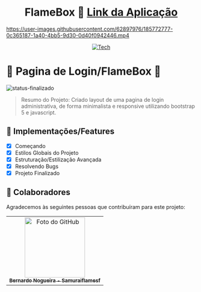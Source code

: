 <div align="center">
  
# FlameBox 📁 <a href="https://loginadminflamebox.netlify.app">Link da Aplicação</a>

</div>

https://user-images.githubusercontent.com/62897976/185772777-0c365187-1a40-4bb5-9d30-0d40f0942446.mp4

<div align="center">
  
[![Tech](https://skillicons.dev/icons?i=bootstrap,js)](https://skillicons.dev)

</div>

# 📄 Pagina de Login/FlameBox 📁 
![status-finalizado](https://user-images.githubusercontent.com/62897976/185768561-589083e1-f18f-480b-9709-0ca24acf9c6d.svg)

> Resumo do Projeto: Criado layout de uma pagina de login administrativa, de forma minimalista e responsive utilizando bootstrap 5 e javascript.

## 🎯 Implementações/Features

- [x] Começando
- [x] Estilos Globais do Projeto
- [x] Estruturação/Estilização Avançada
- [x] Resolvendo Bugs
- [x] Projeto Finalizado

## 🤝 Colaboradores

Agradecemos às seguintes pessoas que contribuíram para este projeto:

<table>
  <tr>
    <td align="center">
      <a href="#">
        <img src="https://avatars.githubusercontent.com/u/62897976?s=400&u=afa8e717adda64a162c125cbbbcdfa187b86348a&v=4" width="160px;" alt="Foto do GitHub"/><br>
          <sub>
          <b>
          Bernardo Nogueira - Samuraiflamesf
          </b>
        </sub>
      </a>
    </td>
  </tr>
</table>
